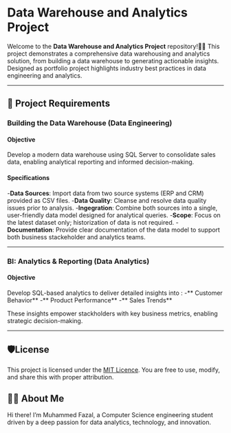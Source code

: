 # Data Warehouse and Analytics Project
Welcome to the **Data Warehouse and Analytics Project** repository!👨‍💼
This project demonstrates a comprehensive data warehousing and analytics solution, from building a data warehouse to generating actionable insights. Designed as portfolio project
highlights industry best practices in data engineering and analytics.

---
## 🚀 Project Requirements
### Building the Data Warehouse (Data Engineering)
#### Objective
Develop a modern data warehouse using SQL Server to consolidate sales data, enabling analytical reporting and informed decision-making.

#### Specifications
-**Data Sources**: Import data from two source systems (ERP and CRM) provided as CSV files.
-**Data Quality**: Cleanse and resolve data quality issues prior to analysis.
-**Ingegration**: Combine both sources into a single, user-friendly data model designed for analytical queries.
-**Scope**: Focus on the latest dataset only; historization of data is not required.
-**Documentation**: Provide clear documentation of the data model to support both business stackeholder and analytics teams.

---
### BI: Analytics & Reporting (Data Analytics)
#### Objective
Develop SQL-based analytics to deliver detailed insights into :
-** Customer Behavior**
-** Product Performance**
-** Sales Trends**

These insights empower stackholders with key business metrics, enabling strategic decision-making.

---
## 🛡️License
This project is licensed under the [MIT Licence](LICENSE). You are free to use, modify, and share this with proper attribution.

## 🧑‍🎓 About Me
Hi there! I’m Muhammed Fazal, a Computer Science engineering student driven by a deep passion for data analytics, technology, and innovation.
